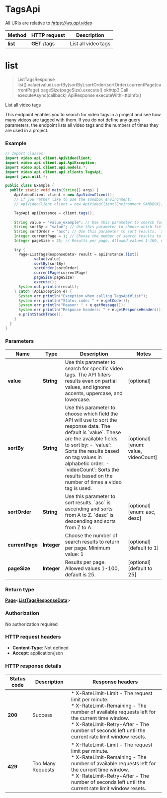 # TagsApi

All URIs are relative to *https://ws.api.video*

Method | HTTP request | Description
------------- | ------------- | -------------
[**list**](TagsApi.md#list) | **GET** /tags | List all video tags


<a name="list"></a>
# **list**
> ListTagsResponse list().value(value).sortBy(sortBy).sortOrder(sortOrder).currentPage(currentPage).pageSize(pageSize).execute()
> okhttp3.Call executeAsync(callback) 
> ApiResponse<ListTagsResponse> executeWithHttpInfo()

List all video tags

This endpoint enables you to search for video tags in a project and see how many videos are tagged with them. If you do not define any query parameters, the endpoint lists all video tags and the numbers of times they are used in a project.

### Example
```java
// Import classes:
import video.api.client.ApiVideoClient;
import video.api.client.api.ApiException;
import video.api.client.api.models.*;
import video.api.client.api.clients.TagsApi;
import java.util.*;

public class Example {
  public static void main(String[] args) {
    ApiVideoClient client = new ApiVideoClient();
    // if you rather like to use the sandbox environment:
    // ApiVideoClient client = new ApiVideoClient(Environment.SANDBOX);

    TagsApi apiInstance = client.tags();
    
    String value = "value_example"; // Use this parameter to search for specific video tags. The API filters results even on partial values, and ignores accents, uppercase, and lowercase. 
    String sortBy = "value"; // Use this parameter to choose which field the API will use to sort the response data. The default is `value`.  These are the available fields to sort by:  - `value`: Sorts the results based on tag values in alphabetic order. - `videoCount`: Sorts the results based on the number of times a video tag is used. 
    String sortOrder = "asc"; // Use this parameter to sort results. `asc` is ascending and sorts from A to Z. `desc` is descending and sorts from Z to A.
    Integer currentPage = 1; // Choose the number of search results to return per page. Minimum value: 1
    Integer pageSize = 25; // Results per page. Allowed values 1-100, default is 25.

    try {
      Page<ListTagsResponseData> result = apiInstance.list()
            .value(value)
            .sortBy(sortBy)
            .sortOrder(sortOrder)
            .currentPage(currentPage)
            .pageSize(pageSize)
            .execute();
      System.out.println(result);
    } catch (ApiException e) {
      System.err.println("Exception when calling TagsApi#list");
      System.err.println("Status code: " + e.getCode());
      System.err.println("Reason: " + e.getMessage());
      System.err.println("Response headers: " + e.getResponseHeaders());
      e.printStackTrace();
    }
  }
}
```

### Parameters

Name | Type | Description  | Notes
------------- | ------------- | ------------- | -------------
 **value** | **String**| Use this parameter to search for specific video tags. The API filters results even on partial values, and ignores accents, uppercase, and lowercase.  | [optional]
 **sortBy** | **String**| Use this parameter to choose which field the API will use to sort the response data. The default is &#x60;value&#x60;.  These are the available fields to sort by:  - &#x60;value&#x60;: Sorts the results based on tag values in alphabetic order. - &#x60;videoCount&#x60;: Sorts the results based on the number of times a video tag is used.  | [optional] [enum: value, videoCount]
 **sortOrder** | **String**| Use this parameter to sort results. &#x60;asc&#x60; is ascending and sorts from A to Z. &#x60;desc&#x60; is descending and sorts from Z to A. | [optional] [enum: asc, desc]
 **currentPage** | **Integer**| Choose the number of search results to return per page. Minimum value: 1 | [optional] [default to 1]
 **pageSize** | **Integer**| Results per page. Allowed values 1-100, default is 25. | [optional] [default to 25]

### Return type

[**Page**](pagination.md)<[**ListTagsResponseData**](ListTagsResponseData.md)>


### Authorization

No authorization required

### HTTP request headers

 - **Content-Type**: Not defined
 - **Accept**: application/json

### HTTP response details
| Status code | Description | Response headers |
|-------------|-------------|------------------|
**200** | Success |  * X-RateLimit-Limit - The request limit per minute. <br>  * X-RateLimit-Remaining - The number of available requests left for the current time window. <br>  * X-RateLimit-Retry-After - The number of seconds left until the current rate limit window resets. <br>  |
**429** | Too Many Requests |  * X-RateLimit-Limit - The request limit per minute. <br>  * X-RateLimit-Remaining - The number of available requests left for the current time window. <br>  * X-RateLimit-Retry-After - The number of seconds left until the current rate limit window resets. <br>  |

